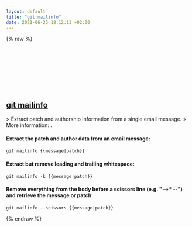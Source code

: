 ```yaml
---
layout: default
title: "git mailinfo"
date: 2021-06-25 18:12:13 +02:00
---
```

{% raw %}
<h2 id="git-mailinfo">
  <a href="/en/common/git-mailinfo.html">git mailinfo</a> <a href="#git-mailinfo"><svg class="icon">
    <use href="/assets/images/unicode_sprite.svg#link" />
  </svg></a>
</h2>
> Extract patch and authorship information from a single email message.
> More information: <https://git-scm.com/docs/git-mailinfo>.

#### Extract the patch and author data from an email message:
```shell
git mailinfo {{message|patch}}
```
#### Extract but remove leading and trailing whitespace:
```shell
git mailinfo -k {{message|patch}}
```
#### Remove everything from the body before a scissors line (e.g. "-->* --") and retrieve the message or patch:
```shell
git mailinfo --scissors {{message|patch}}
```
{% endraw %}